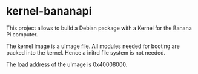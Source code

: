 kernel-bananapi
===============

This project allows to build a Debian package with a Kernel for the
Banana Pi computer.

The kernel image is a uImage file. All modules needed for booting
are packed into the kernel. Hence a initrd file system is not needed.

The load address of the uImage is 0x40008000.

